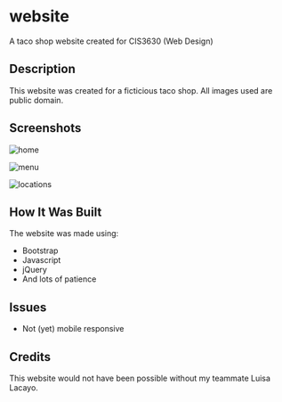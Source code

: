 # website
A taco shop website created for CIS3630 (Web Design)
## Description 
This website was created for a ficticious taco shop. All images used are public domain. 
## Screenshots 
![home](https://user-images.githubusercontent.com/53231599/61753936-313c5480-ad7f-11e9-9a6d-38f85a66bc31.PNG)

![menu](https://user-images.githubusercontent.com/53231599/61753952-43b68e00-ad7f-11e9-9a1d-8e894c37926c.PNG)

![locations](https://user-images.githubusercontent.com/53231599/61754429-25ea2880-ad81-11e9-85d3-a1830b016efd.PNG)

## How It Was Built
The website was made using:

- Bootstrap
- Javascript
- jQuery
- And lots of patience 

## Issues
- Not (yet) mobile responsive

## Credits
This website would not have been possible without my teammate Luisa Lacayo.
